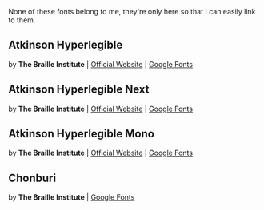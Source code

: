 None of these fonts belong to me, they're only here so that I can easily link to them.

## Atkinson Hyperlegible
by **The Braille Institute** | [Official Website](https://www.brailleinstitute.org/freefont/) | [Google Fonts](https://fonts.google.com/specimen/Atkinson+Hyperlegible)
## Atkinson Hyperlegible Next
by **The Braille Institute** | [Official Website](https://www.brailleinstitute.org/freefont/) | [Google Fonts](https://fonts.google.com/specimen/Atkinson+Hyperlegible+Next)
## Atkinson Hyperlegible Mono
by **The Braille Institute** | [Official Website](https://www.brailleinstitute.org/freefont/) | [Google Fonts](https://fonts.google.com/specimen/Atkinson+Hyperlegible+Mono)
## Chonburi
by **The Braille Institute** | [Google Fonts](https://fonts.google.com/specimen/Chonburi)
